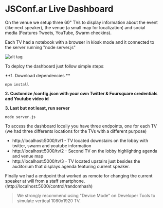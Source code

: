 # JSConf.ar Live Dashboard

On the venue we setup three 60" TVs to display information about the event (like next speaker), the venue (a small map for localization) and social media (Features Tweets, YouTube, Swarm checkins).

Each TV had a notebook with a browser in kiosk mode and it connected to the server running "node server.js"

![alt tag](https://raw.githubusercontent.com/sbehrends/jsconfar-2014-dashboard/master/public/static/images/dashboard.jpg)

To deploy the dashboard just follow simple steps:

**1. Download dependencies **
```
npm install
```
**2. Customize /config.json with your own Twitter & Foursquare credentials and Youtube video id**

**3. Last but not least, run server**
```
node server.js
```

To access the dashboard locally you have three endpoints, one for each TV (we had three differents locations for the TVs with a different purpose)
 - http://localhost:5000/tv/1 - TV located downstairs on the lobby with twitter, swarm and youtube information
 - http://localhost:5000/tv/2 - Second TV on the lobby highlighting agenda and venue map
 - http://localhost:5000/tv/3 - TV located upstairs just besides the auditorium that displays agenda featuring current speaker.

Finally we had a endpoint that worked as remote for changing the current speaker at will from a staff smartphone. (http://localhost:5000/control/randomhash)

>
> We strongly recommend using "Device Mode" on Developer Tools to simulate vertical 1080x1920 TV.
>
